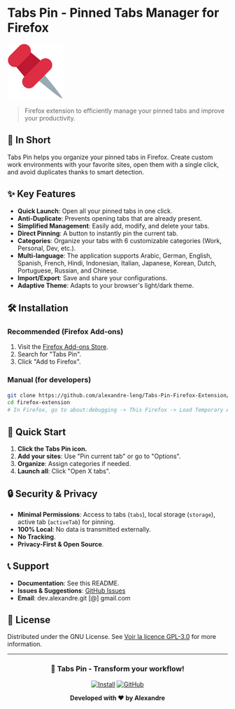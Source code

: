 # Tabs Pin - Pinned Tabs Manager for Firefox

![Tabs Pin Logo](assets/icons/icon-128.png)

> Firefox extension to efficiently manage your pinned tabs and improve your productivity.

## 🎯 In Short

Tabs Pin helps you organize your pinned tabs in Firefox. Create custom work environments with your favorite sites, open them with a single click, and avoid duplicates thanks to smart detection.

## ✨ Key Features

- **Quick Launch**: Open all your pinned tabs in one click.
- **Anti-Duplicate**: Prevents opening tabs that are already present.
- **Simplified Management**: Easily add, modify, and delete your tabs.
- **Direct Pinning**: A button to instantly pin the current tab.
- **Categories**: Organize your tabs with 6 customizable categories (Work, Personal, Dev, etc.).
- **Multi-language**: The application supports Arabic, German, English, Spanish, French, Hindi, Indonesian, Italian, Japanese, Korean, Dutch, Portuguese, Russian, and Chinese.
- **Import/Export**: Save and share your configurations.
- **Adaptive Theme**: Adapts to your browser's light/dark theme.

## 🛠️ Installation

### Recommended (Firefox Add-ons)
1. Visit the [Firefox Add-ons Store](https://addons.mozilla.org).
2. Search for "Tabs Pin".
3. Click "Add to Firefox".

### Manual (for developers)
```bash
git clone https://github.com/alexandre-leng/Tabs-Pin-Firefox-Extension/
cd firefox-extension
# In Firefox, go to about:debugging -> This Firefox -> Load Temporary Add-on -> manifest.json
```

## 🚀 Quick Start

1. **Click the Tabs Pin icon.**
2. **Add your sites**: Use "Pin current tab" or go to "Options".
3. **Organize**: Assign categories if needed.
4. **Launch all**: Click "Open X tabs".

## 🔒 Security & Privacy

- **Minimal Permissions**: Access to tabs (`tabs`), local storage (`storage`), active tab (`activeTab`) for pinning.
- **100% Local**: No data is transmitted externally.
- **No Tracking**.
- **Privacy-First & Open Source**.

## 📞 Support

- **Documentation**: See this README.
- **Issues & Suggestions**: [GitHub Issues](https://github.com/alexandre-leng/Tabs-Pin-Firefox-Extension/issues)
- **Email**: dev.alexandre.git [@] gmail.com

## 📝 License

Distributed under the GNU License. See [Voir la licence GPL-3.0](https://github.com/alexandre-leng/Tabs-Pin-Firefox-Extension/tree/main?tab=GPL-3.0-1-ov-file#readme)
 for more information.

---

<div align="center">

### 🚀 **Tabs Pin - Transform your workflow!**

[![Install](https://img.shields.io/badge/Firefox-Install%20Now-FF7139?style=for-the-badge&logo=firefox)](https://addons.mozilla.org/firefox/addon/tabspin/)
[![GitHub](https://img.shields.io/badge/GitHub-Repository-181717?style=for-the-badge&logo=github)](https://github.com/alexandre-leng/Tabs-Pin---Pin-Tabs-Manager-for-Firefox/)

**Developed with ❤️ by Alexandre**

</div> 
